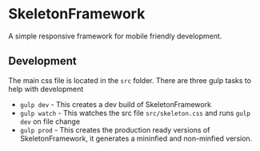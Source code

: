 # SkeletonFramework
A simple responsive framework for mobile friendly development.

## Development
The main css file is located in the `src` folder. 
There are three gulp tasks to help with development
* `gulp dev` - This creates a dev build of SkeletonFramework
* `gulp watch` - This watches the src file `src/skeleton.css` and runs `gulp dev` on file change
* `gulp prod` - This creates the production ready versions of SkeletonFramework, it generates a mininfied and non-minfied version.
